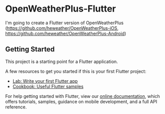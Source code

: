 # OpenWeatherPlus-Flutter

I'm going to create a Flutter version of OpenWeatherPlus (https://github.com/heweather/OpenWeatherPlus-iOS, https://github.com/heweather/OpenWeatherPlus-Android)


## Getting Started

This project is a starting point for a Flutter application.

A few resources to get you started if this is your first Flutter project:

- [Lab: Write your first Flutter app](https://flutter.dev/docs/get-started/codelab)
- [Cookbook: Useful Flutter samples](https://flutter.dev/docs/cookbook)

For help getting started with Flutter, view our
[online documentation](https://flutter.dev/docs), which offers tutorials,
samples, guidance on mobile development, and a full API reference.
